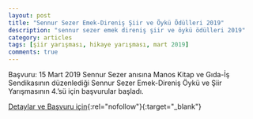 ```yaml
---
layout: post
title: "Sennur Sezer Emek-Direniş Şiir ve Öykü Ödülleri 2019"
description: "sennur sezer emek direniş şiir ve öykü ödülleri 2019"
category: articles
tags: [şiir yarışması, hikaye yarışması, mart 2019]
comments: true
---
```


Başvuru: 15 Mart 2019
Sennur Sezer anısına Manos Kitap ve Gıda-İş Sendikasının düzenlediği Sennur Sezer Emek-Direniş Öykü ve Şiir Yarışmasının 4.’sü için başvurular başladı.

[Detaylar ve Başvuru için](https://ekmekvegul.net/etkinlik-takvimi/sennur-sezer-emek-direnis-siir-ve-oyku-odulleri-2019?utm_source=edebiyatyarismalari.com&utm_medium=affiliate){:rel="nofollow"}{:target="_blank"}